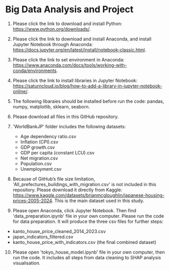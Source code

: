 # Big Data Analysis and Project
 
 1. Please click the link to download and install Python: https://www.python.org/downloads/.
 
 2. Please click the link to download and install Anaconda, and install Jupyter Notebook through Anaconda: https://docs.jupyter.org/en/latest/install/notebook-classic.html.
 
 3. Please click the link to set environment in Anaconda: https://www.anaconda.com/docs/tools/working-with-conda/environments.
 
 4. Please click the link to install libraries in Jupyter Notebook: https://saturncloud.io/blog/how-to-add-a-library-in-jupyter-notebook-online/.
 
 5. The following libaraies should be installed before run the code: pandas, numpy, matplotlib, sklearn, seaborn.
 
 6. Please download all files in this GitHub repository. 
 
 7. 'WorldBankJP' folder includes the following datasets:
    - Age dependency ratio.csv
    - Inflation (CPI).csv
    - GDP growth.csv
    - GDP per capita (constant LCU).csv
    - Net migration.csv
    - Population.csv
    - Unemployment.csv
    
 8. Because of GitHub’s file size limitation, 'All_prefectures_buildings_with_migration.csv' is not included in this repository. Please download it directly from Kaggle: https://www.kaggle.com/datasets/brianmcgloughlin/japanese-housing-prices-2005-2024. This is the main dataset used in this study.
 
 9. Please open Anaconda, click Jupyter Notebook. Then find 'data_preparation.ipynb' file in your own computer. Please run the code for data preparation. It will produce the three csv files for further steps: 
 - kanto_house_price_cleaned_2014_2023.csv
 - japan_indicators_filtered.csv
 - kanto_house_price_with_indicators.csv (the final combined dataset)
 
 10. Please open 'tokyo_house_model.ipynb' file in your own computer, then run the code. It includes all steps from data cleaning to SHAP analysis visualisation.
 